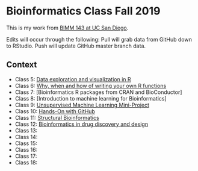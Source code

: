 # Bioinformatics Class Fall 2019

This is my work from [BIMM 143 at UC San Diego](https://bioboot.github.io/bimm143_F19/).

Edits will occur through the following:
Pull will grab data from GitHub down to RStudio. 
Push will update GitHub master branch data.

## Context
- Class 5: [Data exploration and visualization in R](https://github.com/TaipeiBoi/BIMM143/blob/master/191015%20Lecture%205/Class05.R)
- Class 6: [Why, when and how of writing your own R functions]()
- Class 7: [Bioinformatics R packages from CRAN and BioConductor]
- Class 8: [Introduction to machine learning for Bioinformatics]
- Class 9: [Unsupervised Machine Learning Mini-Project]()
- Class 10: [Hands-On with GitHub]()
- Class 11: [Structural Bioinformatics]()
- Class 12: [Bioinformatics in drug discovery and design]()
- Class 13: []()
- Class 14: []()
- Class 15: []()
- Class 16: []()
- Class 17: []()
- Class 18: []()

